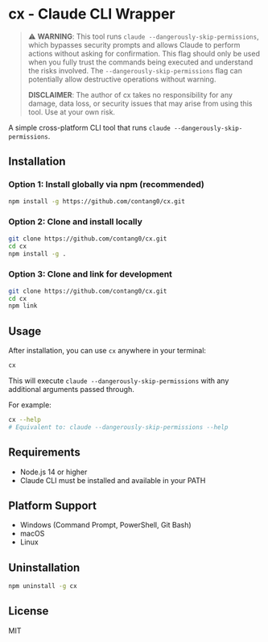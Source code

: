 # cx - Claude CLI Wrapper

> ⚠️ **WARNING**: This tool runs `claude --dangerously-skip-permissions`, which bypasses security prompts and allows Claude to perform actions without asking for confirmation. This flag should only be used when you fully trust the commands being executed and understand the risks involved. The `--dangerously-skip-permissions` flag can potentially allow destructive operations without warning.
>
> **DISCLAIMER**: The author of cx takes no responsibility for any damage, data loss, or security issues that may arise from using this tool. Use at your own risk.

A simple cross-platform CLI tool that runs `claude --dangerously-skip-permissions`.

## Installation

### Option 1: Install globally via npm (recommended)

```bash
npm install -g https://github.com/contang0/cx.git
```

### Option 2: Clone and install locally

```bash
git clone https://github.com/contang0/cx.git
cd cx
npm install -g .
```

### Option 3: Clone and link for development

```bash
git clone https://github.com/contang0/cx.git
cd cx
npm link
```

## Usage

After installation, you can use `cx` anywhere in your terminal:

```bash
cx
```

This will execute `claude --dangerously-skip-permissions` with any additional arguments passed through.

For example:
```bash
cx --help
# Equivalent to: claude --dangerously-skip-permissions --help
```

## Requirements

- Node.js 14 or higher
- Claude CLI must be installed and available in your PATH

## Platform Support

- Windows (Command Prompt, PowerShell, Git Bash)
- macOS
- Linux

## Uninstallation

```bash
npm uninstall -g cx
```

## License

MIT
